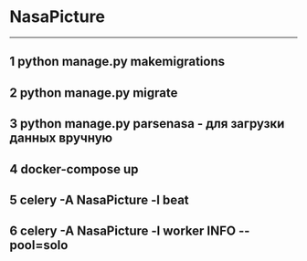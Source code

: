 # NasaPicture
----------------------------------------
1 python manage.py makemigrations
----------------------------------------
2 python manage.py migrate
----------------------------------------
3 python manage.py parsenasa - для загрузки данных вручную
----------------------------------------
4 docker-compose up
----------------------------------------
5 celery -A NasaPicture -l beat
----------------------------------------
6 celery -A NasaPicture -l worker INFO --pool=solo
----------------------------------------
